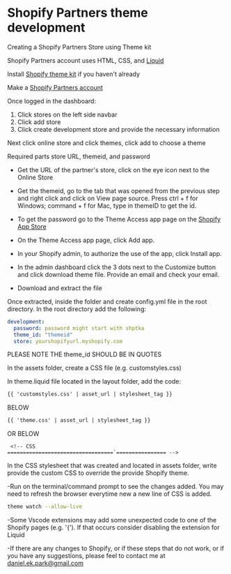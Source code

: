 # Shopify Partners theme development 

Creating a Shopify Partners Store using Theme kit

Shopify Partners account uses HTML, CSS, and [Liquid](https://shopify.github.io/liquid/basics/introduction/)

Install [Shopify theme kit](https://shopify.dev/docs/themes/tools/theme-kit/getting-started) if you haven't already

Make a [Shopify Partners account](https://partners.shopify.com/organizations)

Once logged in the dashboard: 
1. Click stores on the left side navbar
2. Click add store
3. Click create development store and provide the necessary information


Next click online store and click themes, click add to choose a theme

Required parts store URL, themeid, and password
- Get the URL of the partner's store, click on the eye icon next to the Online Store

- Get the themeid, go to the tab that was opened from the previous step and right click and click on View page source. Press ctrl + f for Windows; command + f for Mac, type in themeID to get the id. 

- To get the password go to the Theme Access app page on the [Shopify App Store](https://apps.shopify.com/theme-access?shpxid=70bc21e3-A0A8-4C84-A456-BA522B77D06E)

- On the Theme Access app page, click Add app.
- In your Shopify admin, to authorize the use of the app, click Install app.

- In the admin dashboard click the 3 dots next to the Customize button and click download theme file. Provide an email and check your email. 

- Download and extract the file

Once extracted, inside the folder and create config.yml file in the root directory. In the root directory add the following: 
```yml
development:
  password: password might start with shptka
  theme_id: "themeid"
  store: yourshopifyurl.myshopify.com
```
PLEASE NOTE THE theme_id SHOULD BE IN QUOTES

In the assets folder, create a CSS file (e.g. customstyles.css)

In theme.liquid file located in the layout folder, add the code:
```html
{{ 'customstyles.css' | asset_url | stylesheet_tag }}
```
BELOW 
```html
{{ 'theme.css' | asset_url | stylesheet_tag }} 
```
OR BELOW 
```liquid
 <!-- CSS
==================================`================ -->
```
In the CSS stylesheet that was created and located in assets folder, write provide the custom CSS to override the provide Shopify theme. 

-Run on the terminal/command prompt to see the changes added. You may need to refresh the browser everytime new a new line of CSS is added. 
```bash
theme watch --allow-live
```

-Some Vscode extensions may add some unexpected code to one of the Shopify pages (e.g. '{'). If that occurs consider disabling the extension for Liquid

-If there are any changes to Shopify, or if these steps that do not work, or if you have any suggestions, please feel to contact me at daniel.ek.park@gmail.com

<!--
Run on the command line, when you have the following: 
-Password
-Shopify Store URL
-theme id
```bash
theme get --password=<Password> --store=<Shopify Store URL> --themeid=<theme number>


``` -If there's more than 1 person working on the partner site and you wish to pull down the latest changes run: 
```bash
shopify theme pull
``` -->